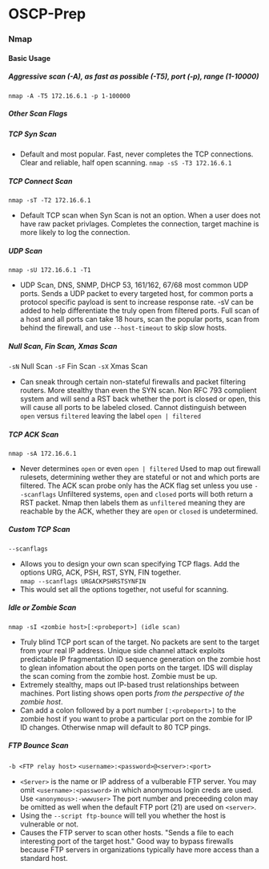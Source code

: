 # OSCP-Prep
### Nmap
#### Basic Usage
##### Aggressive scan (-A), as fast as possible (-T5), port (-p), range (1-10000)
`nmap -A -T5 172.16.6.1 -p 1-100000`
##### Other Scan Flags
##### TCP Syn Scan 
- Default and most popular.  Fast, never completes the TCP connections. Clear and reliable, half open scanning.
`nmap -sS -T3 172.16.6.1`
##### TCP Connect Scan
`nmap -sT -T2 172.16.6.1`
- Default TCP scan when Syn Scan is not an option. When a user does not have raw packet privlages. Completes the connection, target machine is more likely to log the connection.
##### UDP Scan 
`nmap -sU 172.16.6.1 -T1`
- UDP Scan, DNS, SNMP, DHCP 53, 161/162, 67/68 most common UDP ports. Sends a UDP packet to every targeted host, for common ports a protocol specific payload is sent to increase response rate. -sV can be added to help differentiate the truly open from filtered ports. Full scan of a host and all ports can take 18 hours, scan the popular ports, scan from behind the firewall, and use `--host-timeout` to skip slow hosts.
##### Null Scan, Fin Scan, Xmas Scan
`-sN` Null Scan 
`-sF` Fin Scan
`-sX` Xmas Scan
- Can sneak through certain non-stateful firewalls and packet filtering routers.  More stealthy than even the SYN scan. Non RFC 793 complient system and will send a RST back whether the port is closed or open, this will cause all ports to be labeled closed. Cannot distinguish between `open` versus `filtered` leaving the label `open | filtered`
##### TCP ACK Scan
`nmap -sA 172.16.6.1` 
- Never determines `open` or even `open | filtered` Used to map out firewall rulesets, determining wether they are stateful or not and which ports are filtered. The ACK scan probe only has the ACK flag set unless you use `--scanflags` Unfiltered systems, `open` and `closed` ports will both return a RST packet. Nmap then labels them as `unfiltered` meaning they are reachable by the ACK, whether they are `open` or `closed` is undetermined.
##### Custom TCP Scan
`--scanflags`
- Allows you to design your own scan specifying TCP flags. Add the options URG, ACK, PSH, RST, SYN, FIN together.  
`nmap --scanflags URGACKPSHRSTSYNFIN`
- This would set all the options together, not useful for scanning.
##### Idle or Zombie Scan
`nmap -sI <zombie host>[:<probeport>] (idle scan)`
- Truly blind TCP port scan of the target. No packets are sent to the target from your real IP address. Unique side channel attack exploits predictable IP fragmentation ID sequence generation on the zombie host to glean infomation about the open ports on the target. IDS will display the scan coming from the zombie host. Zombie must be up.
- Extremely stealthy, maps out IP-based trust relationships between machines. Port listing shows open ports *from the perspective of the zombie host*. 
- Can add a colon followed by a port number `[:<probeport>]` to the zombie host if you want to probe a particular port on the zombie for IP ID changes. Otherwise nmap will default to 80 TCP pings.
##### FTP Bounce Scan
`-b <FTP relay host>`
`<username>:<password>@<server>:<port>`
- `<Server>` is the name or IP address of a vulberable FTP server. You may omit `<username>:<password>` in which anonymous login creds are used.  Use `<anonymous>:-wwwuser>` The port number and preceeding colon may be omitted as well when the default FTP port (21) are used on `<server>`.
- Using the `--script ftp-bounce` will tell you whether the host is vulnerable or not.
- Causes the FTP server to scan other hosts. "Sends a file to each interesting port of the target host."  Good way to bypass firewalls because FTP servers in organizations typically have more access than a standard host.
